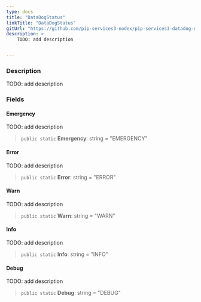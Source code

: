 ```yaml
---
type: docs
title: "DataDogStatus"
linkTitle: "DataDogStatus"
gitUrl: "https://github.com/pip-services3-nodex/pip-services3-datadog-nodex"
description: >
    TODO: add description


---
```


### Description

TODO: add description


### Fields

<span class="hide-title-link">

#### Emergency
TODO: add description
> `public static` **Emergency**: string = "EMERGENCY"
#### Error
TODO: add description
> `public static` **Error**: string = "ERROR"
#### Warn
TODO: add description
> `public static` **Warn**: string = "WARN"
#### Info
TODO: add description
> `public static` **Info**: string = "INFO"
#### Debug
TODO: add description
> `public static` **Debug**: string = "DEBUG"

</span>